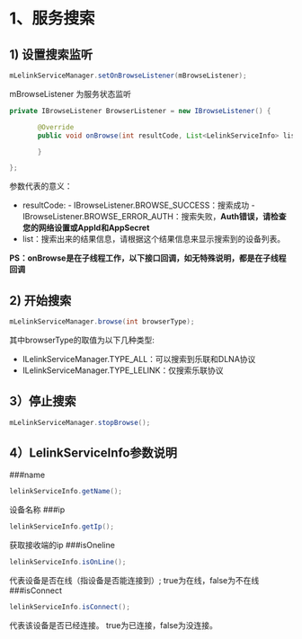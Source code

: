 # 1、服务搜索

## 1) 设置搜索监听
```java
mLelinkServiceManager.setOnBrowseListener(mBrowseListener);
```

mBrowseListener 为服务状态监听

```java
private IBrowseListener BrowserListener = new IBrowseListener() {

       @Override
       public void onBrowse(int resultCode, List<LelinkServiceInfo> list) {

       }

};
```
参数代表的意义：
- resultCode:
       - IBrowseListener.BROWSE_SUCCESS：搜索成功
       - IBrowseListener.BROWSE_ERROR_AUTH：搜索失败，**Auth错误，请检查您的网络设置或AppId和AppSecret**
- list：搜索出来的结果信息，请根据这个结果信息来显示搜索到的设备列表。

**PS：onBrowse是在子线程工作，以下接口回调，如无特殊说明，都是在子线程回调**

## 2) 开始搜索
```java
mLelinkServiceManager.browse(int browserType);
```

其中browserType的取值为以下几种类型:

* ILelinkServiceManager.TYPE\_ALL：可以搜索到乐联和DLNA协议
* ILelinkServiceManager.TYPE\_LELINK：仅搜索乐联协议
<!--* ILelinkServiceManager.TYPE\_DLNA：仅搜索DLNA协议-->

## 3）停止搜索
```java
mLelinkServiceManager.stopBrowse();
```

## 4）LelinkServiceInfo参数说明
###name
```java
lelinkServiceInfo.getName();
```
设备名称
###ip
```java
lelinkServiceInfo.getIp();
```
获取接收端的ip
###isOneline
```java
lelinkServiceInfo.isOnLine();
```
代表设备是否在线（指设备是否能连接到）;
true为在线，false为不在线
###isConnect
```java
lelinkServiceInfo.isConnect();
```
代表该设备是否已经连接。
true为已连接，false为没连接。
